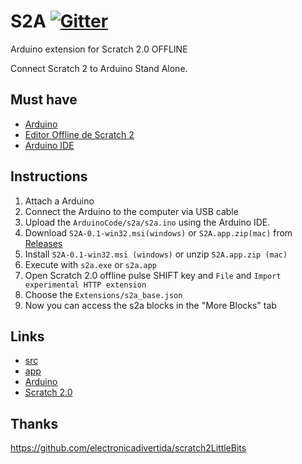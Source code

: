 # S2A [![Gitter](https://badges.gitter.im/Join%20Chat.svg)](https://gitter.im/okhiroyuki/S2A?utm_source=badge&utm_medium=badge&utm_campaign=pr-badge&utm_content=badge)

Arduino extension for Scratch 2.0 OFFLINE

Connect Scratch 2 to Arduino Stand Alone.  

## Must have
- [Arduino](http://arduino.cc/en/Main/Products)
- [Editor Offline de Scratch 2](http://scratch.mit.edu/scratch2download/)
- [Arduino IDE](http://arduino.cc/en/main/software)

## Instructions
1. Attach a Arduino
2. Connect the Arduino to the computer via USB cable
3. Upload the ```ArduinoCode/s2a/s2a.ino``` using the Arduino IDE.
4. Download ```S2A-0.1-win32.msi(windows)``` or ```S2A.app.zip(mac)``` from [Releases](https://github.com/okhiroyuki/S2A/releases)
5. Install ```S2A-0.1-win32.msi (windows)``` or unzip ```S2A.app.zip (mac)```
5. Execute with ```s2a.exe``` or ```s2a.app```
6. Open Scratch 2.0 offline pulse SHIFT key and ```File``` and ```Import experimental HTTP extension```
7. Choose the ```Extensions/s2a_base.json```
8. Now you can access the s2a blocks in the "More Blocks" tab

## Links
- [src](https://github.com/okhiroyuki/S2A/tree/master/src)
- [app](https://github.com/okhiroyuki/S2A/releases)
- [Arduino](http://arduino.cc)
- [Scratch 2.0](http://scratch.mit.edu)

## Thanks
https://github.com/electronicadivertida/scratch2LittleBits
